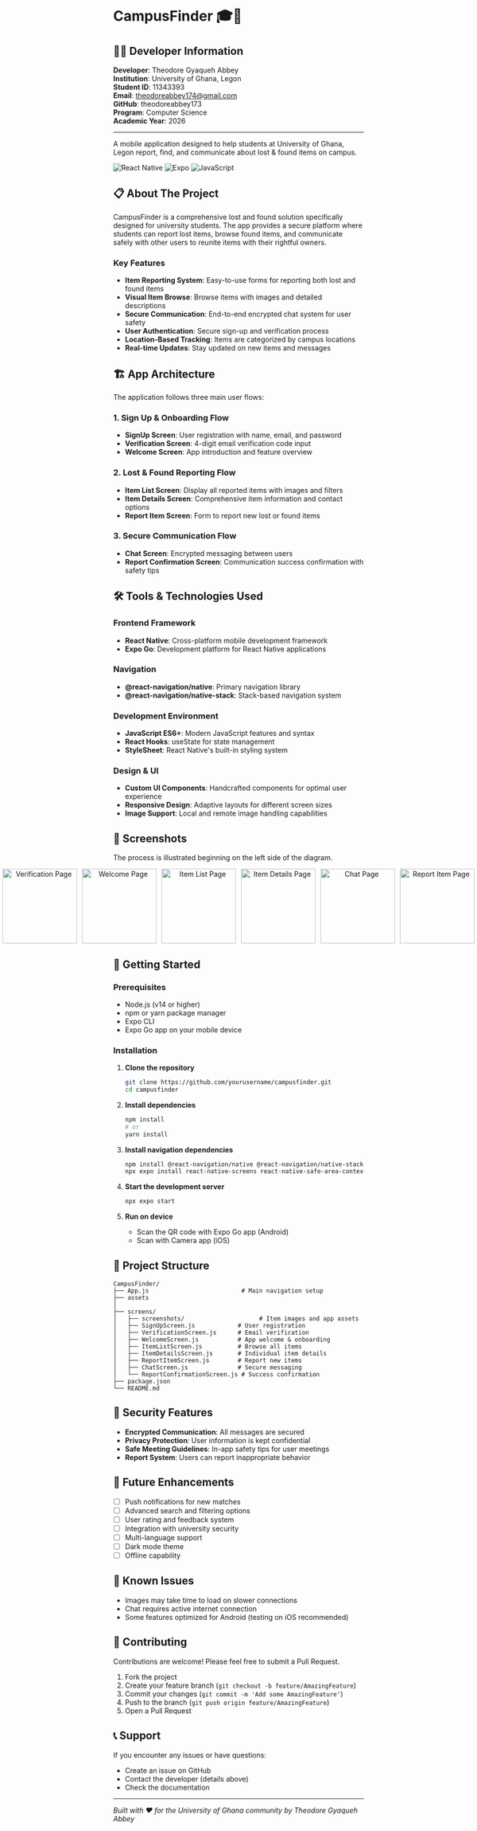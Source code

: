 # CampusFinder 🎓📱

## 👨‍💻 Developer Information

**Developer**: Theodore Gyaqueh Abbey  
**Institution**: University of Ghana, Legon  
**Student ID**: 11343393  
**Email**: theodoreabbey174@gmail.com  
**GitHub**: theodoreabbey173  
**Program**: Computer Science  
**Academic Year**: 2026  

---

A mobile application designed to help students at University of Ghana, Legon report, find, and communicate about lost & found items on campus.

![React Native](https://img.shields.io/badge/React_Native-20232A?style=for-the-badge&logo=react&logoColor=61DAFB)
![Expo](https://img.shields.io/badge/expo-1C1E24?style=for-the-badge&logo=expo&logoColor=#D04A37)
![JavaScript](https://img.shields.io/badge/javascript-%23323330.svg?style=for-the-badge&logo=javascript&logoColor=%23F7DF1E)

## 📋 About The Project

CampusFinder is a comprehensive lost and found solution specifically designed for university students. The app provides a secure platform where students can report lost items, browse found items, and communicate safely with other users to reunite items with their rightful owners.

### Key Features

- **Item Reporting System**: Easy-to-use forms for reporting both lost and found items
- **Visual Item Browse**: Browse items with images and detailed descriptions
- **Secure Communication**: End-to-end encrypted chat system for user safety
- **User Authentication**: Secure sign-up and verification process
- **Location-Based Tracking**: Items are categorized by campus locations
- **Real-time Updates**: Stay updated on new items and messages

## 🏗️ App Architecture

The application follows three main user flows:

### 1. Sign Up & Onboarding Flow
- **SignUp Screen**: User registration with name, email, and password
- **Verification Screen**: 4-digit email verification code input
- **Welcome Screen**: App introduction and feature overview

### 2. Lost & Found Reporting Flow
- **Item List Screen**: Display all reported items with images and filters
- **Item Details Screen**: Comprehensive item information and contact options
- **Report Item Screen**: Form to report new lost or found items

### 3. Secure Communication Flow
- **Chat Screen**: Encrypted messaging between users
- **Report Confirmation Screen**: Communication success confirmation with safety tips

## 🛠️ Tools & Technologies Used

### Frontend Framework
- **React Native**: Cross-platform mobile development framework
- **Expo Go**: Development platform for React Native applications

### Navigation
- **@react-navigation/native**: Primary navigation library
- **@react-navigation/native-stack**: Stack-based navigation system

### Development Environment
- **JavaScript ES6+**: Modern JavaScript features and syntax
- **React Hooks**: useState for state management
- **StyleSheet**: React Native's built-in styling system

### Design & UI
- **Custom UI Components**: Handcrafted components for optimal user experience
- **Responsive Design**: Adaptive layouts for different screen sizes
- **Image Support**: Local and remote image handling capabilities

## 📱 Screenshots
The process is illustrated beginning on the left side of the diagram.
<div align="center" style="display: flex; justify-content: center; gap: 10px;">
<img src="./screens/screenshots/1.jpg" alt="SignUp Page" width="150px"/>
<img src="./screens/screenshots/2.jpg" alt="Verification Page" width="150px"/>
<img src="./screens/screenshots/3.jpg" alt="Welcome Page" width="150px"/>
<img src="./screens/screenshots/4.jpg" alt="Item List Page" width="150px"/>
<img src="./screens/screenshots/5.jpg" alt="Item Details Page " width="150px"/>
<img src="./screens/screenshots/6.jpg" alt="Chat Page" width="150px"/>
<img src="./screens/screenshots/7.jpg" alt="Report Item Page" width="150px"/>
<img src="./screens/screenshots/8.jpg" alt="onfirmation Page" width="150px"/>
</div>


## 🚀 Getting Started

### Prerequisites

- Node.js (v14 or higher)
- npm or yarn package manager
- Expo CLI
- Expo Go app on your mobile device

### Installation

1. **Clone the repository**
   ```bash
   git clone https://github.com/yourusername/campusfinder.git
   cd campusfinder
   ```

2. **Install dependencies**
   ```bash
   npm install
   # or
   yarn install
   ```

3. **Install navigation dependencies**
   ```bash
   npm install @react-navigation/native @react-navigation/native-stack
   npx expo install react-native-screens react-native-safe-area-context
   ```

4. **Start the development server**
   ```bash
   npx expo start
   ```

5. **Run on device**
   - Scan the QR code with Expo Go app (Android)
   - Scan with Camera app (iOS)

## 📂 Project Structure

```
CampusFinder/
├── App.js                          # Main navigation setup
├── assets
│   
├── screens/
│   ├── screenshots/                     # Item images and app assets
│   ├── SignUpScreen.js            # User registration
│   ├── VerificationScreen.js      # Email verification
│   ├── WelcomeScreen.js           # App welcome & onboarding
│   ├── ItemListScreen.js          # Browse all items
│   ├── ItemDetailsScreen.js       # Individual item details
│   ├── ReportItemScreen.js        # Report new items
│   ├── ChatScreen.js              # Secure messaging
│   └── ReportConfirmationScreen.js # Success confirmation
├── package.json
└── README.md
```




## 🔐 Security Features

- **Encrypted Communication**: All messages are secured
- **Privacy Protection**: User information is kept confidential
- **Safe Meeting Guidelines**: In-app safety tips for user meetings
- **Report System**: Users can report inappropriate behavior

## 🎯 Future Enhancements

- [ ] Push notifications for new matches
- [ ] Advanced search and filtering options
- [ ] User rating and feedback system
- [ ] Integration with university security
- [ ] Multi-language support
- [ ] Dark mode theme
- [ ] Offline capability

## 🐛 Known Issues

- Images may take time to load on slower connections
- Chat requires active internet connection
- Some features optimized for Android (testing on iOS recommended)

## 🤝 Contributing

Contributions are welcome! Please feel free to submit a Pull Request.

1. Fork the project
2. Create your feature branch (`git checkout -b feature/AmazingFeature`)
3. Commit your changes (`git commit -m 'Add some AmazingFeature'`)
4. Push to the branch (`git push origin feature/AmazingFeature`)
5. Open a Pull Request

## 📞 Support

If you encounter any issues or have questions:

- Create an issue on GitHub
- Contact the developer (details above)
- Check the documentation

---

*Built with ❤️ for the University of Ghana community by Theodore Gyaqueh Abbey*